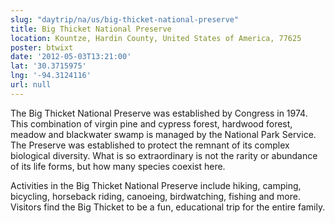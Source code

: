 ```yaml
---
slug: "daytrip/na/us/big-thicket-national-preserve"
title: Big Thicket National Preserve
location: Kountze, Hardin County, United States of America, 77625
poster: btwixt
date: '2012-05-03T13:21:00'
lat: '30.3715975'
lng: '-94.3124116'
url: null
---
```


The Big Thicket National Preserve was established by Congress in 1974. This combination of virgin pine and cypress forest, hardwood forest, meadow and blackwater swamp is managed by the National Park Service. The Preserve was established to protect the remnant of its complex biological diversity. What is so extraordinary is not the rarity or abundance of its life forms, but how many species coexist here.

Activities in the Big Thicket National Preserve include hiking, camping, bicycling, horseback riding, canoeing, birdwatching, fishing and more. Visitors find the Big Thicket to be a fun, educational trip for the entire family.
